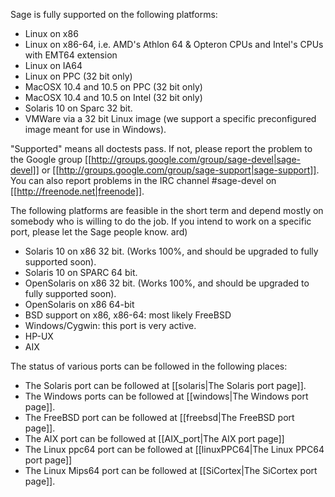 Sage is fully supported on the following platforms:

 * Linux on x86
 * Linux on x86-64, i.e. AMD's Athlon 64 & Opteron CPUs and Intel's CPUs with EMT64 extension
 * Linux on IA64
 * Linux on PPC (32 bit only)
 * MacOSX 10.4 and 10.5 on PPC (32 bit only)
 * MacOSX 10.4 and 10.5  on Intel (32 bit only)
 * Solaris 10 on Sparc 32 bit. 
 * VMWare via a 32 bit Linux image (we support a specific preconfigured image meant for use in Windows).

"Supported" means all doctests pass. If not, please report the problem to the Google group [[http://groups.google.com/group/sage-devel|sage-devel]] or [[http://groups.google.com/group/sage-support|sage-support]]. You can also report problems in the IRC channel #sage-devel on [[http://freenode.net|freenode]].
 
The following platforms are feasible in the short term and depend mostly on somebody who is willing to do the job. If you intend to work on a specific port, please let the Sage people know.
ard)

 * Solaris 10 on x86 32 bit. (Works 100%, and should be upgraded to fully supported soon).
 * Solaris 10 on SPARC 64 bit. 
 * OpenSolaris on x86 32 bit. (Works 100%, and should be upgraded to fully supported soon).
 * OpenSolaris on x86 64-bit 
 * BSD support on x86, x86-64: most likely FreeBSD
 * Windows/Cygwin: this port is very active. 
 * HP-UX
 * AIX

The status of various ports can be followed in the following places:
 * The Solaris port can be followed at [[solaris|The Solaris port page]].
 * The Windows ports can be followed at [[windows|The Windows port page]].
 * The FreeBSD port can be followed at [[freebsd|The FreeBSD port page]].
 * The AIX port can be followed at [[AIX_port|The AIX port page]]
 * The Linux ppc64 port can be followed at [[linuxPPC64|The Linux PPC64 port page]]
 * The Linux Mips64 port can be followed at [[SiCortex|The SiCortex port page]].
